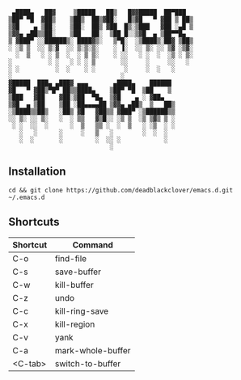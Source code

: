 ```
 ▄████▄   ██▓     ▒█████   ██▒   █▓▓█████  ██▀███  
▒██▀ ▀█  ▓██▒    ▒██▒  ██▒▓██░   █▒▓█   ▀ ▓██ ▒ ██▒
▒▓█    ▄ ▒██░    ▒██░  ██▒ ▓██  █▒░▒███   ▓██ ░▄█ ▒
▒▓▓▄ ▄██▒▒██░    ▒██   ██░  ▒██ █░░▒▓█  ▄ ▒██▀▀█▄  
▒ ▓███▀ ░░██████▒░ ████▓▒░   ▒▀█░  ░▒████▒░██▓ ▒██▒
░ ░▒ ▒  ░░ ▒░▓  ░░ ▒░▒░▒░    ░ ▐░  ░░ ▒░ ░░ ▒▓ ░▒▓░
  ░  ▒   ░ ░ ▒  ░  ░ ▒ ▒░    ░ ░░   ░ ░  ░  ░▒ ░ ▒░
░          ░ ░   ░ ░ ░ ▒       ░░     ░     ░░   ░ 
░ ░          ░  ░    ░ ░        ░     ░  ░   ░     
░                              ░                   
▓█████  ███▄ ▄███▓ ▄▄▄       ▄████▄    ██████      
▓█   ▀ ▓██▒▀█▀ ██▒▒████▄    ▒██▀ ▀█  ▒██    ▒      
▒███   ▓██    ▓██░▒██  ▀█▄  ▒▓█    ▄ ░ ▓██▄        
▒▓█  ▄ ▒██    ▒██ ░██▄▄▄▄██ ▒▓▓▄ ▄██▒  ▒   ██▒     
░▒████▒▒██▒   ░██▒ ▓█   ▓██▒▒ ▓███▀ ░▒██████▒▒     
░░ ▒░ ░░ ▒░   ░  ░ ▒▒   ▓▒█░░ ░▒ ▒  ░▒ ▒▓▒ ▒ ░     
 ░ ░  ░░  ░      ░  ▒   ▒▒ ░  ░  ▒   ░ ░▒  ░ ░     
   ░   ░      ░     ░   ▒   ░        ░  ░  ░       
   ░  ░       ░         ░  ░░ ░            ░       
                            ░                      
```

## Installation

```
cd && git clone https://github.com/deadblackclover/emacs.d.git ~/.emacs.d
```

## Shortcuts

|Shortcut|Command|
|-|-|
|C-o|find-file|
|C-s|save-buffer|
|C-w|kill-buffer|
|C-z|undo|
|C-c|kill-ring-save|
|C-x|kill-region|
|C-v|yank|
|C-a|mark-whole-buffer|
|\<C-tab\>|switch-to-buffer|
